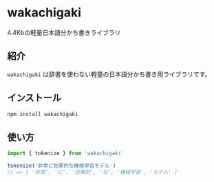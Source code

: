 # wakachigaki

4.4Kbの軽量日本語分かち書きライブラリ

## 紹介

`wakachigaki` は辞書を使わない軽量の日本語分かち書き用ライブラリです。

## インストール

```sh
npm install wakachigaki
```

## 使い方

```ts
import { tokenize } from 'wakachigaki'

tokenize('非常に効果的な機械学習モデル')
// => [ '非常', 'に', '効果的', 'な', '機械学習', 'モデル' ]
```
